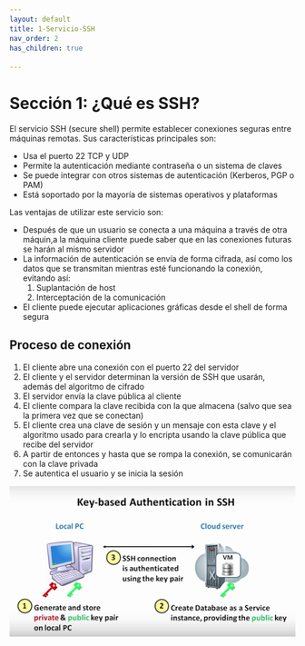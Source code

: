 ```yaml
---
layout: default
title: 1-Servicio-SSH
nav_order: 2
has_children: true

---
```



# Sección 1: ¿Qué es SSH?
El servicio SSH (secure shell) permite establecer conexiones seguras entre máquinas remotas. 
Sus características principales son:
- Usa el puerto 22 TCP y UDP
- Permite la autenticación mediante contraseña o un sistema de claves
- Se puede integrar con otros sistemas de autenticación (Kerberos, PGP o PAM)
- Está soportado por la mayoría de sistemas operativos y plataformas

Las ventajas de utilizar este servicio son:
- Después de que un usuario se conecta a una máquina a través de otra máquin,a la máquina cliente puede saber que en las conexiones futuras se harán al mismo servidor
- La información de autenticación se envía de forma cifrada, así como los datos que se transmitan mientras esté funcionando la conexión, evitando así:
    1. Suplantación de host
    2. Interceptación de la comunicación
- El cliente puede ejecutar aplicaciones gráficas desde el shell de forma segura

## Proceso de conexión
1. El cliente abre una conexión con el puerto 22 del servidor
2. El cliente y el servidor determinan la versión de SSH que usarán, además del algoritmo de cifrado
3. El servidor envía la clave pública al cliente
4. El cliente compara la clave recibida con la que almacena (salvo que sea la primera vez que se conectan)
5. El cliente crea una clave de sesión y un mensaje con esta clave y el algoritmo usado para crearla y lo encripta usando la clave pública que recibe del servidor
6. A partir de entonces y hasta que se rompa la conexión, se comunicarán con la clave privada
7. Se autentica el usuario y se inicia la sesión

![Esquema de la conexión entre cliente y servidor](./imagenes/parClaves.png)